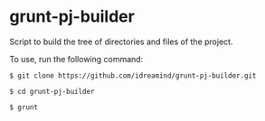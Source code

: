 grunt-pj-builder
================

Script to build the tree of directories and files of the project.


To use, run the following command:

    $ git clone https://github.com/idreamind/grunt-pj-builder.git

    $ cd grunt-pj-builder

    $ grunt
